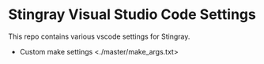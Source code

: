 Stingray Visual Studio Code Settings
====================================

This repo contains various vscode settings for Stingray.

- Custom make settings <./master/make_args.txt>